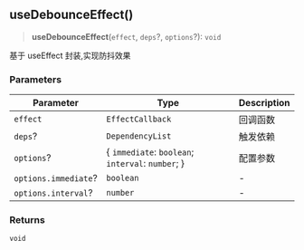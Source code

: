 ## useDebounceEffect()

> **useDebounceEffect**(`effect`, `deps`?, `options`?): `void`

基于 useEffect 封装,实现防抖效果

### Parameters

| Parameter | Type | Description |
| ------ | ------ | ------ |
| `effect` | `EffectCallback` | 回调函数 |
| `deps`? | `DependencyList` | 触发依赖 |
| `options`? | \{ `immediate`: `boolean`; `interval`: `number`; \} | 配置参数 |
| `options.immediate`? | `boolean` | - |
| `options.interval`? | `number` | - |

### Returns

`void`
